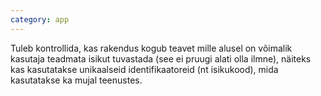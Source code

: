 ```yaml
---
category: app
---
```

Tuleb kontrollida, kas rakendus kogub teavet mille alusel on võimalik kasutaja
teadmata isikut tuvastada (see ei pruugi alati olla ilmne), näiteks kas
kasutatakse unikaalseid identifikaatoreid (nt isikukood), mida kasutatakse ka
mujal teenustes.
